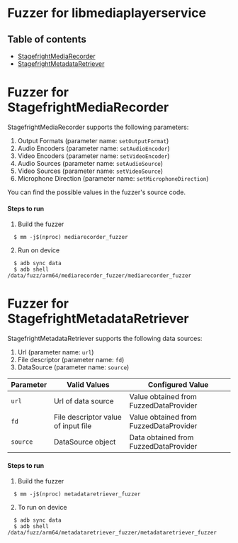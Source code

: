 # Fuzzer for libmediaplayerservice
## Table of contents
+ [StagefrightMediaRecorder](#StagefrightMediaRecorder)
+ [StagefrightMetadataRetriever](#StagefrightMetadataRetriever)

# <a name="StagefrightMediaRecorder"></a> Fuzzer for StagefrightMediaRecorder

StagefrightMediaRecorder supports the following parameters:
1. Output Formats (parameter name: `setOutputFormat`)
2. Audio Encoders (parameter name: `setAudioEncoder`)
3. Video Encoders (parameter name: `setVideoEncoder`)
4. Audio Sources (parameter name: `setAudioSource`)
5. Video Sources (parameter name: `setVideoSource`)
6. Microphone Direction (parameter name: `setMicrophoneDirection`)

You can find the possible values in the fuzzer's source code.

#### Steps to run
1. Build the fuzzer
```
  $ mm -j$(nproc) mediarecorder_fuzzer
```
2. Run on device
```
  $ adb sync data
  $ adb shell /data/fuzz/arm64/mediarecorder_fuzzer/mediarecorder_fuzzer
```

# <a name="StagefrightMetadataRetriever"></a> Fuzzer for StagefrightMetadataRetriever

StagefrightMetadataRetriever supports the following data sources:
1. Url (parameter name: `url`)
2. File descriptor (parameter name: `fd`)
3. DataSource (parameter name: `source`)

| Parameter| Valid Values| Configured Value|
|------------- |-------------| ----- |
| `url` | Url of data source | Value obtained from FuzzedDataProvider |
| `fd` | File descriptor value of input file | Value obtained from FuzzedDataProvider |
| `source` | DataSource object | Data obtained from FuzzedDataProvider |

#### Steps to run
1. Build the fuzzer
```
  $ mm -j$(nproc) metadataretriever_fuzzer
```
2. To run on device
```
  $ adb sync data
  $ adb shell /data/fuzz/arm64/metadataretriever_fuzzer/metadataretriever_fuzzer
```
